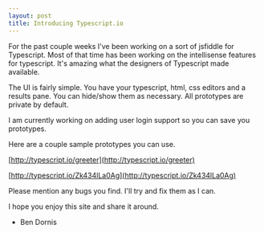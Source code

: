 ```yaml
---
layout: post
title: Introducing Typescript.io
---
```


For the past couple weeks I've been working on a sort of jsfiddle for Typescript. Most of that time has been working on the intellisense features for typescript. It's amazing what the designers of Typescript made available.

The UI is fairly simple. You have your typescript, html, css editors and a results pane. You can hide/show them as necessary. All prototypes are private by default.

I am currently working on adding user login support so you can save you prototypes.

Here are a couple sample prototypes you can use.

[http://typescript.io/greeter](http://typescript.io/greeter)

[http://typescript.io/Zk434lLa0Ag](http://typescript.io/Zk434lLa0Ag)

Please mention any bugs you find. I'll try and fix them as I can.

I hope you enjoy this site and share it around.

- Ben Dornis


